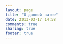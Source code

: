 ```yaml
---
layout: page
title: "О данной затее"
date: 2013-03-17 14:58
comments: true
sharing: true
footer: true
---
```


